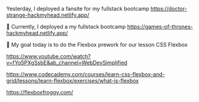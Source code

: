 Yesterday, I deployed a fansite for my fullstack bootcamp https://doctor-strange-hackmyhead.netlify.app/

📖 Currently, I deployed a  my fullstack bootcamp https://games-of-thrones-hackmyhead.netlify.app/

🎯 My goal today is to do the Flexbox prework for our lesson CSS Flexbox

https://www.youtube.com/watch?v=fYq5PXgSsbE&ab_channel=WebDevSimplified

https://www.codecademy.com/courses/learn-css-flexbox-and-grid/lessons/learn-flexbox/exercises/what-is-flexbox

https://flexboxfroggy.com/
